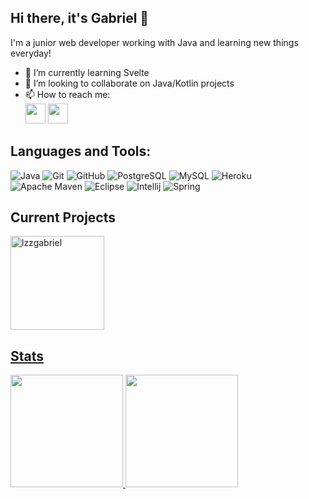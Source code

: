 ## Hi there, it's Gabriel 👋
I'm a junior web developer working with Java and learning new things everyday!

- 🌱 I’m currently learning Svelte
- 👯 I’m looking to collaborate on Java/Kotlin projects
- 📫 How to reach me:<br>
  [<img height="32" width="32" src="https://cdn.simpleicons.org/linkedin" />](https://www.linkedin.com/in/gabriel-lezo-0078051b5/) [<img height="32" width="32" src="https://cdn.simpleicons.org/instagram" />](https://instagram.com/gabrielh.developer?igshid=MzNlNGNkZWQ4Mg==)
## Languages and Tools:
![Java](https://img.shields.io/badge/Java-ED8B00?&logo=openjdk&logoColor=ED8B00&labelColor=white)
![Git](https://img.shields.io/badge/Git-E44C30?&logo=git&logoColor=E44C30&labelColor=white)
![GitHub](https://img.shields.io/badge/-GitHub-181717?&logo=github)
![PostgreSQL](https://img.shields.io/badge/PostgreSQL-316192?&logo=postgresql&logoColor=white)
![MySQL](https://img.shields.io/badge/-MySQL-005C84?&logo=mysql&logoColor=white)
![Heroku](https://img.shields.io/badge/-Heroku-430098?&logo=heroku)
![Apache Maven](https://img.shields.io/badge/Apache%20Maven-C71A36?&logo=Apache%20Maven&logoColor=C71A36&labelColor=white)
![Eclipse](https://img.shields.io/badge/Eclipse-2C2255?&logo=eclipse&logoColor=2C2255&labelColor=white)
![Intellij](https://img.shields.io/badge/Intellij_IDEA-000000?&logo=intellijidea&logoColor=black&labelColor=white)
![Spring](https://img.shields.io/badge/Spring-6DB33F?&logo=spring&logoColor=6DB33F&labelColor=white)


## Current Projects
<a href="https://github.com/lzzgabriel/stu">
<img loading="lazy" height="150em" src="https://github-readme-stats.vercel.app/api/pin/?username=lzzgabriel&repo=stu&show_owner=true&theme=dracula" alt="lzzgabriel" />

## Stats
<div>
<a href="https://github.com/lzzgabriel">
<img loading="lazy" height="180em" src="https://github-readme-stats.vercel.app/api/top-langs/?username=lzzgabriel&layout=compact&langs_count=7&theme=dracula"/>
<img loading="lazy" height="180em" src="https://github-readme-streak-stats.herokuapp.com/?user=lzzgabriel&theme=dracula&hide_border=false"/>
</div>
